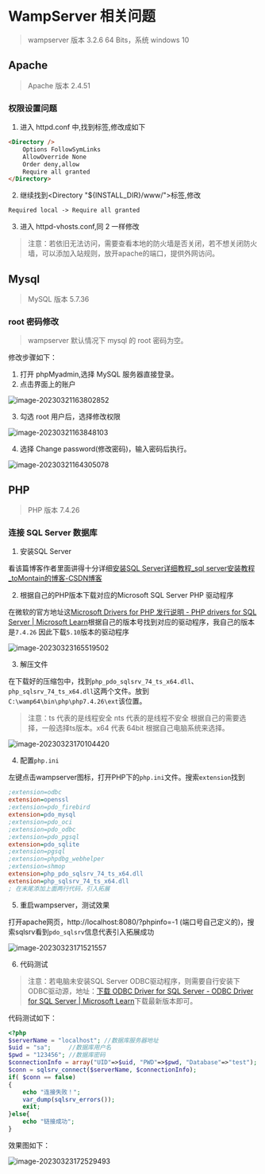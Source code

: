# WampServer 相关问题

> wampserver 版本 3.2.6 64 Bits，系统 windows 10

## Apache

> Apache 版本 2.4.51

### 权限设置问题

1. 进入 httpd.conf 中,找到<Directory/>标签,修改成如下

```markdown
<Directory />
    Options FollowSymLinks
    AllowOverride None
    Order deny,allow
    Require all granted
</Directory>
```

2. 继续找到<Directory "${INSTALL_DIR}/www/">标签,修改

```markdown
Required local -> Require all granted
```

3. 进入 httpd-vhosts.conf,同 2 一样修改

>注意：若依旧无法访问，需要查看本地的防火墙是否关闭，若不想关闭防火墙，可以添加入站规则，放开apache的端口，提供外网访问。

## Mysql

> MySQL 版本 5.7.36

### root 密码修改

> wampserver 默认情况下 mysql 的 root 密码为空。

修改步骤如下：

1. 打开 phpMyadmin,选择 MySQL 服务器直接登录。
2. 点击界面上的账户

![image-20230321163802852](http://qiniu.ustinian077.top.top/image-20230321163802852.png)

3. 勾选 root 用户后，选择修改权限

![image-20230321163848103](http://qiniu.ustinian077.top.top/image-20230321163848103.png)

4. 选择 Change password(修改密码)，输入密码后执行。

![image-20230321164305078](http://qiniu.ustinian077.top.top/image-20230321164305078.png)

## PHP

> PHP 版本 7.4.26

### 连接 SQL Server 数据库

1. 安装SQL Server

看该篇博客作者里面讲得十分详细[安装SQL Server详细教程_sql server安装教程_toMontain的博客-CSDN博客](https://blog.csdn.net/qq_43884946/article/details/123312148)

2. 根据自己的PHP版本下载对应的Microsoft SQL Server PHP 驱动程序

在微软的官方地址这[Microsoft Drivers for PHP 发行说明 - PHP drivers for SQL Server | Microsoft Learn](https://learn.microsoft.com/zh-cn/sql/connect/php/release-notes-php-sql-driver?view=sql-server-ver16)根据自己的版本号找到对应的驱动程序，我自己的版本是`7.4.26` 因此下载`5.10`版本的驱动程序

![image-20230323165519502](http://qiniu.ustinian077.top.top/image-20230323165519502.png)

3. 解压文件

在下载好的压缩包中，找到`php_pdo_sqlsrv_74_ts_x64.dll`、`php_sqlsrv_74_ts_x64.dll`这两个文件。放到`C:\wamp64\bin\php\php7.4.26\ext`该位置。

>注意：ts 代表的是线程安全 nts 代表的是线程不安全 根据自己的需要选择，一般选择ts版本。x64 代表 64bit 根据自己电脑系统来选择。

![image-20230323170104420](http://qiniu.ustinian077.top.top/image-20230323170104420.png)

4. 配置`php.ini`

左键点击wampserver图标，打开PHP下的`php.ini`文件。搜索`extension`找到

```ini
;extension=odbc
extension=openssl
;extension=pdo_firebird
extension=pdo_mysql
;extension=pdo_oci
;extension=pdo_odbc
;extension=pdo_pgsql
extension=pdo_sqlite
;extension=pgsql
;extension=phpdbg_webhelper
;extension=shmop
extension=php_pdo_sqlsrv_74_ts_x64.dll
extension=php_sqlsrv_74_ts_x64.dll
; 在末尾添加上面两行代码，引入拓展
```

5. 重启wampserver，测试效果

打开apache网页，http://localhost:8080/?phpinfo=-1 (端口号自己定义的)，搜索sqlsrv看到`pdo_sqlsrv`信息代表引入拓展成功

![image-20230323171521557](http://qiniu.ustinian077.top.top/image-20230323171521557.png)

6. 代码测试

> 注意：若电脑未安装SQL Server ODBC驱动程序，则需要自行安装下ODBC驱动源，地址：[下载 ODBC Driver for SQL Server - ODBC Driver for SQL Server | Microsoft Learn](https://learn.microsoft.com/zh-cn/sql/connect/odbc/download-odbc-driver-for-sql-server?view=sql-server-ver16)下载最新版本即可。

代码测试如下：

```php
<?php  
$serverName = "localhost"; //数据库服务器地址
$uid = "sa";     //数据库用户名
$pwd = "123456"; //数据库密码
$connectionInfo = array("UID"=>$uid, "PWD"=>$pwd, "Database"=>"test");
$conn = sqlsrv_connect($serverName, $connectionInfo);
if( $conn == false)
{
    echo "连接失败！";
    var_dump(sqlsrv_errors());
    exit;
}else{
    echo "链接成功";
}
```

效果图如下：

![image-20230323172529493](http://qiniu.ustinian077.top.top/image-20230323172529493.png)